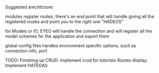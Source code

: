 Suggested arechticture:

modules register routes, there's an end point that will handle giving all the registered routes and point you to the right one "HADEOS"

for Models or IO, EYEO will handle the connection and will register all the model schemes for the application and export them

global config files handles environment specific options, such as connection info, port 


TODO: 
Finishing up CRUD: implement crud for tutorials
Routes display: Implement HATEOAS
